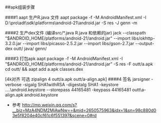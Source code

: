 ##apk组装步骤

####1 aapt 生产R.java 文件
aapt package -f -M AndroidManifest.xml -I D:\pro\adt\sdk\platforms\android-21\android.jar -S res  -J genn -m

####2 生产dex文件 (编译src/*.java  R.java 和依赖的jar)
jack --classpath "$ANDROID_HOME/platforms/android-21/android.jar"  --import libs/okhttp-3.2.0.jar --import libs/picasso-2.5.2.jar --import libs/gson-2.7.jar  --output-dex  outt/ java/ genn/

####3 打包apk
aapt package -f -M AndroidManifest.xml  -I "$ANDROID_HOME/platforms/android-21/android.jar" -S res -F outt/a.apk
cd outt/ && aapt add  a.apk classes.dex

[4k对齐 可选 zipalign 4 outt/a.apk  outt/a-align.apk]
####4 签名
jarsigner -verbose -sigalg SHA1withRSA -digestalg SHA1 -keystore ..\..\android.keystore  --storepass 44165481 -keypass 44165481 outt\a-align.apk android.keystore

- 参考 http://mp.weixin.qq.com/s?__biz=MzA4NDM2MjAwNw==&mid=2650575963&idx=1&sn=98c880d03e5f8204e40cf61c6f551397&scene=0#rd
